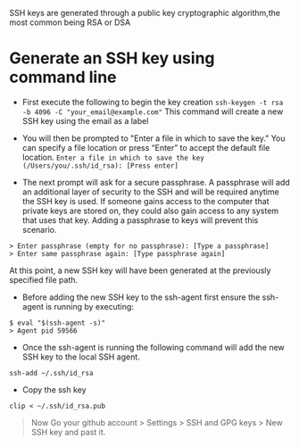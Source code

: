 SSH keys are generated through a public key cryptographic algorithm,the most common being RSA or DSA
# Generate an SSH key using command line
- First execute the following to begin the key creation
```ssh-keygen -t rsa -b 4096 -C "your_email@example.com"```
This command will create a new SSH key using the email as a label
 

- You will then be prompted to "Enter a file in which to save the key." You can specify a file location or press “Enter” to accept the default file location.
```Enter a file in which to save the key (/Users/you/.ssh/id_rsa): [Press enter]```

- The next prompt will ask for a secure passphrase.
A passphrase will add an additional layer of security to the SSH and will be required anytime the SSH key is used. If someone gains access to the computer that private keys are stored on, they could also gain access to any system that uses that key. Adding a passphrase to keys will prevent this scenario.
```
> Enter passphrase (empty for no passphrase): [Type a passphrase]
> Enter same passphrase again: [Type passphrase again]
```
At this point, a new SSH key will have been generated at the previously specified file path.

- Before adding the new SSH key to the ssh-agent first ensure the ssh-agent is running by executing:
```
$ eval "$(ssh-agent -s)"
> Agent pid 59566
```
- Once the ssh-agent is running the following command will add the new SSH key to the local SSH agent.
```
ssh-add ~/.ssh/id_rsa
```
- Copy the ssh key
```
clip < ~/.ssh/id_rsa.pub
```
> Now Go your github account > Settings > SSH and GPG keys > New SSH key and past it.
